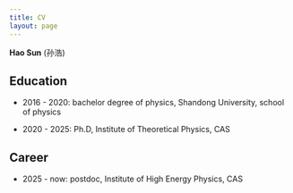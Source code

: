 ```yaml
---
title: CV
layout: page
---
```


**Hao Sun** (孙浩)

## Education

- 2016 - 2020: bachelor degree of physics, Shandong University, school of physics

- 2020 - 2025: Ph.D, Institute of Theoretical Physics, CAS

## Career

- 2025 - now: postdoc, Institute of High Energy Physics, CAS

